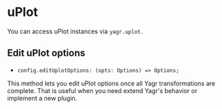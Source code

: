 # uPlot

You can access uPlot instances via `yagr.uplot`.

## Edit uPlot options

-   `config.editUplotOptions: (opts: Options) => Options;`

This method lets you edit uPlot options once all Yagr transformations are complete. That is useful when you need extend Yagr's behavior or implement a new plugin.
